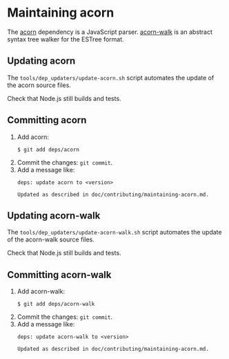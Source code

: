 # Maintaining acorn

The [acorn](https://github.com/acornjs/acorn) dependency is a JavaScript parser.
[acorn-walk](https://github.com/acornjs/acorn/tree/master/acorn-walk) is
an abstract syntax tree walker for the ESTree format.

## Updating acorn

The `tools/dep_updaters/update-acorn.sh` script automates the update of the
acorn source files.

Check that Node.js still builds and tests.

## Committing acorn

1. Add acorn:
   ```console
   $ git add deps/acorn
   ```
2. Commit the changes: `git commit`.
3. Add a message like:
   ```text
   deps: update acorn to <version>

   Updated as described in doc/contributing/maintaining-acorn.md.
   ```

## Updating acorn-walk

The `tools/dep_updaters/update-acorn-walk.sh` script automates the update of the
acorn-walk source files.

Check that Node.js still builds and tests.

## Committing acorn-walk

1. Add acorn-walk:
   ```console
   $ git add deps/acorn-walk
   ```
2. Commit the changes: `git commit`.
3. Add a message like:
   ```text
   deps: update acorn-walk to <version>

   Updated as described in doc/contributing/maintaining-acorn.md.
   ```
